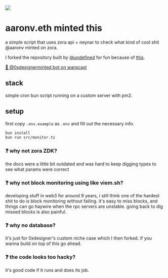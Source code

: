 <img src='https://imagedelivery.net/BXluQx4ige9GuW0Ia56BHw/ae8ded7a-9b92-46ca-a19a-03f7014ac600/rectcrop3'/>

# aaronv.eth minted this

a simple script that uses zora api + neynar to check what kind of cool shit @aaronv minted on zora.

I forked the repository built by [@undefined](https://warpcast.com/undefined) for fun because of [this](https://warpcast.com/0xdesigner/0x35c15faa).

[🔗 @0xdesignerminted bot on warpcast](https://warpcast.com/0xdesignerminted)

## stack

simple cron bun script running on a custom server with pm2.

## setup

first copy `.env.example` as `.env` and fill out the necessary info.

```sh
bun install
bun run src/monitor.ts
```

### ❓ why not zora ZDK?

the docs were a little bit outdated and was hard to keep digging types to see what params were correct

### ❓ why not block monitoring using like viem.sh?

developing stuff in web3 for around 9 years, i still think one of the hardest shit to do is block monitoring without failing. it's easy to miss blocks, and things can go haywire when the rpc servers are unstable. going back to dig missed blocks is also painful.

### ❓ why no database?

it's just for 0xdesigner's custom niche case which I then forked. if you wanna build on top of this go ahead.

### ❓ the code looks too hacky?

it's good code if it runs and does its job.
